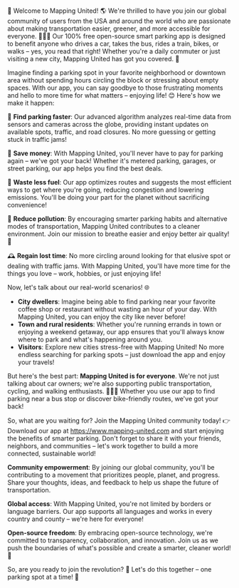 🎉 Welcome to Mapping United! 🌎 We're thrilled to have you join our global community of users from the USA and around the world who are passionate about making transportation easier, greener, and more accessible for everyone. 🚌🚂💨 Our 100% free open-source smart parking app is designed to benefit anyone who drives a car, takes the bus, rides a train, bikes, or walks – yes, you read that right! Whether you're a daily commuter or just visiting a new city, Mapping United has got you covered. 📍

Imagine finding a parking spot in your favorite neighborhood or downtown area without spending hours circling the block or stressing about empty spaces. With our app, you can say goodbye to those frustrating moments and hello to more time for what matters – enjoying life! 😊 Here's how we make it happen:

🔹 **Find parking faster**: Our advanced algorithm analyzes real-time data from sensors and cameras across the globe, providing instant updates on available spots, traffic, and road closures. No more guessing or getting stuck in traffic jams!

💸 **Save money**: With Mapping United, you'll never have to pay for parking again – we've got your back! Whether it's metered parking, garages, or street parking, our app helps you find the best deals.

🚗 **Waste less fuel**: Our app optimizes routes and suggests the most efficient ways to get where you're going, reducing congestion and lowering emissions. You'll be doing your part for the planet without sacrificing convenience!

💨 **Reduce pollution**: By encouraging smarter parking habits and alternative modes of transportation, Mapping United contributes to a cleaner environment. Join our mission to breathe easier and enjoy better air quality! 🌿

🕰️ **Regain lost time**: No more circling around looking for that elusive spot or dealing with traffic jams. With Mapping United, you'll have more time for the things you love – work, hobbies, or just enjoying life!

Now, let's talk about our real-world scenarios! 🌐

* **City dwellers**: Imagine being able to find parking near your favorite coffee shop or restaurant without wasting an hour of your day. With Mapping United, you can enjoy the city like never before!
* **Town and rural residents**: Whether you're running errands in town or enjoying a weekend getaway, our app ensures that you'll always know where to park and what's happening around you.
* **Visitors**: Explore new cities stress-free with Mapping United! No more endless searching for parking spots – just download the app and enjoy your travels!

But here's the best part: **Mapping United is for everyone**. We're not just talking about car owners; we're also supporting public transportation, cycling, and walking enthusiasts. 🚶‍♀️🚌 Whether you use our app to find parking near a bus stop or discover bike-friendly routes, we've got your back!

So, what are you waiting for? Join the Mapping United community today! 👉 Download our app at https://www.mapping-united.com and start enjoying the benefits of smarter parking. Don't forget to share it with your friends, neighbors, and communities – let's work together to build a more connected, sustainable world!

**Community empowerment**: By joining our global community, you'll be contributing to a movement that prioritizes people, planet, and progress. Share your thoughts, ideas, and feedback to help us shape the future of transportation.

**Global access**: With Mapping United, you're not limited by borders or language barriers. Our app supports all languages and works in every country and county – we're here for everyone!

**Open-source freedom**: By embracing open-source technology, we're committed to transparency, collaboration, and innovation. Join us as we push the boundaries of what's possible and create a smarter, cleaner world! 🌟

So, are you ready to join the revolution? 🎉 Let's do this together – one parking spot at a time! 📍